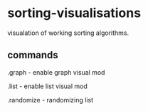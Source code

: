 # sorting-visualisations
visualation of working sorting algorithms.

## commands 

.graph - enable graph visual mod

.list - enable list visual mod 

.randomize - randomizing list 